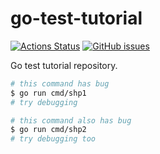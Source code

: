 # go-test-tutorial

[![Actions Status](https://github.com/go-zen-chu/golang-template/workflows/ci/badge.svg)](https://github.com/go-zen-chu/golang-template/actions)
[![GitHub issues](https://img.shields.io/github/issues/go-zen-chu/golang-template.svg)](https://github.com/go-zen-chu/golang-template/issues)

Go test tutorial repository.


```bash
# this command has bug
$ go run cmd/shp1
# try debugging

# this command also has bug
$ go run cmd/shp2
# try debugging too
```